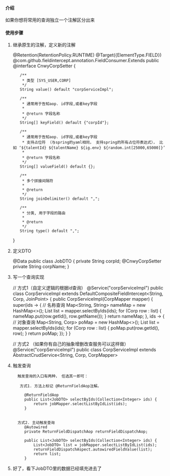 #### 介绍
如果你想将常用的查询独立一个注解区分出来

#### 使用步骤

1. 继承原生的注解，定义新的注解


      @Retention(RetentionPolicy.RUNTIME)
      @Target({ElementType.FIELD})
      @com.github.fieldintercept.annotation.FieldConsumer.Extends
      public @interface CnwyCorpSetter {
      
          /**
           * 类型 [SYS_USER,CORP]
           */
          String value() default "corpServiceImpl";
      
          /**
           * 通常用于告知aop. id字段,或者key字段
           *
           * @return 字段名称
           */
          String[] keyField() default {"corpId"};
      
          /**
           * 通常用于告知aop. id字段,或者key字段
           * 支持占位符 （与spring的yaml相同， 支持spring的所有占位符表达式）， 比如 ‘${talentId} ${talentName} ${ig.env} ${random.int[25000,65000]}’
           *
           * @return 字段名称
           */
          String[] valueField() default {};
      
          /**
           * 多个拼接间隔符
           *
           * @return
           */
          String joinDelimiter() default ",";
      
          /**
           * 分类, 用于字段的路由
           *
           * @return
           */
          String type() default ",";
      
      } 


2. 定义DTO


      @Data
      public class JobDTO {
          private String corpId;
          @CnwyCorpSetter
          private String corpName;
      }


3. 写一个查询实现


    // 方式1（自定义逻辑的根据id查询）
    @Service("corpServiceImpl")
    public class CorpServiceImpl extends DefaultCompositeFieldIntercept<String, Corp, JoinPoint> {
        public CorpServiceImpl(CorpMapper mapper) {
            super(ids -> {
                        // 名称查询
                        Map<String, String> nameMap = new HashMap<>();
                        List<Corp> list = mapper.selectByIds(ids);
                        for (Corp row : list) {
                            nameMap.put(row.getId(), row.getName());
                        }
                        return nameMap;
                    },
                    ids -> {
                        // 对象查询
                        Map<String, Corp> poMap = new HashMap<>();
                        List<Corp> list = mapper.selectByIds(ids);
                        for (Corp row : list) {
                            poMap.put(row.getId(), row);
                        }
                        return poMap;
                    });
        }
    }

    
     // 方式2 （如果你有自己的抽象增删改查服务可以这样做）
     @Service("corpServiceImpl")
     public class CorpServiceImpl extends AbstractCrudService<String, Corp, CorpMapper>


4. 触发查询

         触发查询的入口有两种， 任选其一即可：

          方式1. 方法上标记 @ReturnFieldAop注解。

            @ReturnFieldAop
            public List<JobDTO> selectByIds(Collection<Integer> ids) {
                return jobMapper.selectListByIdList(ids);
            }


         方式2. 主动触发查询
            @Autowired 
            private ReturnFieldDispatchAop returnFieldDispatchAop;

            public List<JobDTO> selectByIds(Collection<Integer> ids) {
                List<JobDTO> list = jobMapper.selectListByIdList(ids);
                returnFieldDispatchAspect.autowiredFieldValue(list);
                return list;
            }

6. 好了，看下JobDTO里的数据已经填充进去了